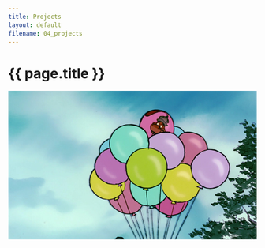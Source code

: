 ```yaml
---
title: Projects
layout: default
filename: 04_projects
--- 
```


<h1>{{ page.title }}</h1>

![Sir Hiss](https://raw.githubusercontent.com/tur-learning/CIS1051-python/gh-pages/lectures/notebooks/img/cis1051-cover.png)
